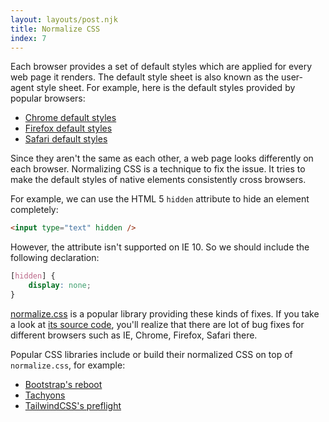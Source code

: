 ```yaml
---
layout: layouts/post.njk
title: Normalize CSS
index: 7
---
```


Each browser provides a set of default styles which are applied for every web page it renders. The default style sheet is also known as the user-agent style sheet.
For example, here is the default styles provided by popular browsers:

-   [Chrome default styles](https://chromium.googlesource.com/chromium/blink/+/master/Source/core/css/html.css)
-   [Firefox default styles](https://hg.mozilla.org/mozilla-central/file/tip/layout/style/res/html.css)
-   [Safari default styles](https://trac.webkit.org/browser/trunk/Source/WebCore/css/html.css)

Since they aren't the same as each other, a web page looks differently on each browser. Normalizing CSS is a technique to fix the issue. It tries to make the default styles of native elements consistently cross browsers.

For example, we can use the HTML 5 `hidden` attribute to hide an element completely:

```html
<input type="text" hidden />
```

However, the attribute isn't supported on IE 10. So we should include the following declaration:

```css
[hidden] {
    display: none;
}
```

[normalize.css](https://github.com/necolas/normalize.css) is a popular library providing these kinds of fixes. If you take a look at [its source code](https://github.com/necolas/normalize.css/blob/master/normalize.css), you'll realize that
there are lot of bug fixes for different browsers such as IE, Chrome, Firefox, Safari there.

Popular CSS libraries include or build their normalized CSS on top of `normalize.css`, for example:

-   [Bootstrap's reboot](https://github.com/twbs/bootstrap/blob/main/scss/_reboot.scss)
-   [Tachyons](https://github.com/tachyons-css/tachyons/blob/main/src/_normalize.css)
-   [TailwindCSS's preflight](https://github.com/tailwindlabs/tailwindcss/blob/master/src/css/preflight.css)
